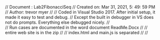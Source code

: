 //    Document   : Lab2FibonacciSeq
//     Created on: Mar 31, 2021, 5: 49: 59 PM
//     Author: trevor myer
//
//  Coded in Visual Studio 2017.   After initial setup, it made it easy to test and debug.
//  Except the built in debugger in VS does not do prompts.  Everything else debugged nicely.
//  
//  Run cases are documented in the word document ReadMe.Docx
//
//  entire web site is in the zip
//
//  index.html and main.js is separated
//
//



